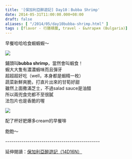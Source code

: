 ```yaml
---
title: '[保加利亞醉遊記] Day10：Bubba Shrimp'
date: 2014-05-31T11:00:00.000+08:00
draft: false
aliases: [ "/2014/05/day10bubba-shrimp.html" ]
tags : [flavor - 行膳積腹, travel - България (Bulgaria)]
---
```


早餐哈哈哈食蝦蝦蝦～  

![](/images/bulgaria10a.jpg)

鋪頭叫**bubba shrimp**，當然會叫蝦食！  
蝦大大隻有濃濃蝦味而且彈牙  
超超超好吃（well，本身都是蝦精一枚）  
蔬菜新鮮爽脆，打直片出來的甘筍好甜  
雖然上面撒滿芝士，不過salad sauce是油醋  
所以兩兜食完都不至很膩  
法包片也是香脆的喔  

![](/images/bulgaria10a1.jpg)

配了杯好肥爆多cream的早餐啡  
  
飽飽～  
  
\-----------------------------------------------  
  
延伸閱讀：[保加利亞醉遊記（14D16N）](https://hidie.net/bulgaria14d16n/)
